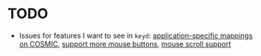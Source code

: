# TODO

- Issues for features I want to see in `keyd`: [application-specific mappings on
  COSMIC][keyd-813], [support more mouse buttons][keyd-757], [mouse scroll
  support][keyd-544]

[keyd-813]: https://github.com/rvaiya/keyd/pull/813
[keyd-757]: https://github.com/rvaiya/keyd/issues/757
[keyd-544]: https://github.com/rvaiya/keyd/issues/544
